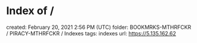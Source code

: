 # Index of /

created: February 20, 2021 2:56 PM (UTC)
folder: BOOKMRKS-MTHRFCKR / PIRACY-MTHRFCKR / Indexes
tags: indexes
url: https://5.135.162.62